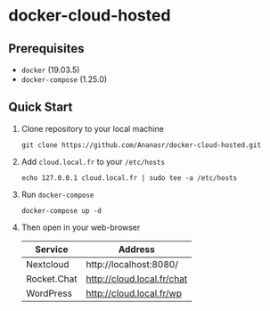 # docker-cloud-hosted

## Prerequisites

- `docker` (19.03.5)
- `docker-compose` (1.25.0)

## Quick Start

1. Clone repository to your local machine
   ```
   git clone https://github.com/Ananasr/docker-cloud-hosted.git
   ```

2. Add `cloud.local.fr` to your `/etc/hosts`
   ```
   echo 127.0.0.1 cloud.local.fr | sudo tee -a /etc/hosts
   ```

3. Run `docker-compose`
   ```
   docker-compose up -d
   ```

4. Then open in your web-browser

   | Service       | Address                              |
   | ------------- | ------------------------------------ |
   | Nextcloud     | http://localhost:8080/               |
   | Rocket.Chat   | http://cloud.local.fr/chat           |
   | WordPress     | http://cloud.local.fr/wp             |

